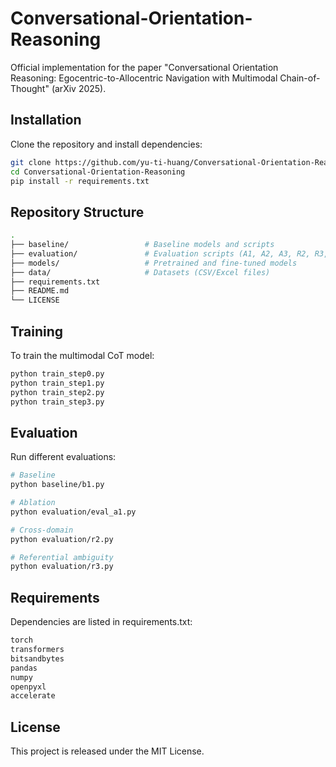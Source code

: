 # Conversational-Orientation-Reasoning
Official implementation for the paper "Conversational Orientation Reasoning: Egocentric-to-Allocentric Navigation with Multimodal Chain-of-Thought" (arXiv 2025).

## Installation
Clone the repository and install dependencies:
```bash
git clone https://github.com/yu-ti-huang/Conversational-Orientation-Reasoning.git
cd Conversational-Orientation-Reasoning
pip install -r requirements.txt
```

## Repository Structure
```bash
.
├── baseline/                 # Baseline models and scripts
├── evaluation/               # Evaluation scripts (A1, A2, A3, R2, R3, etc.)
├── models/                   # Pretrained and fine-tuned models
├── data/                     # Datasets (CSV/Excel files)
├── requirements.txt
├── README.md
└── LICENSE
```

## Training
To train the multimodal CoT model:
```bash
python train_step0.py
python train_step1.py
python train_step2.py
python train_step3.py
```

## Evaluation
Run different evaluations:
```bash
# Baseline
python baseline/b1.py

# Ablation
python evaluation/eval_a1.py

# Cross-domain
python evaluation/r2.py

# Referential ambiguity
python evaluation/r3.py
```

## Requirements
Dependencies are listed in requirements.txt:
```bash
torch
transformers
bitsandbytes
pandas
numpy
openpyxl
accelerate
```

## License
This project is released under the MIT License.
